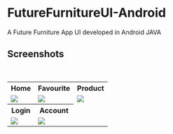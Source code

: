 # FutureFurnitureUI-Android
A Future Furniture App UI developed in Android JAVA


## Screenshots

<BR>
  
<table>
  <tr>
    <th>Home</th>
    <th>Favourite</th>
    <th>Product</th>
  </tr>
  
   <tr>
    <td><img src="https://user-images.githubusercontent.com/47221267/100773801-5c30c100-3427-11eb-8bfd-8c89cd88e2a0.jpg"></td>
    <td><img src="https://user-images.githubusercontent.com/47221267/100774008-a0bc5c80-3427-11eb-9843-8fc4d0fcafbd.jpg"></td>
    <td><img src="https://user-images.githubusercontent.com/47221267/100774170-cfd2ce00-3427-11eb-8fea-5abff83e4eca.jpg"></td>
  </tr>
  
  <tr>
    <th>Login</th>
    <th>Account</th>

  </tr>
  
   <tr>
    <td><img src="https://user-images.githubusercontent.com/47221267/100774258-e416cb00-3427-11eb-9a24-4a98b4ea5aad.jpg"></td>
    <td><img src="https://user-images.githubusercontent.com/47221267/100774308-f3961400-3427-11eb-83ba-2a07a63afe89.jpg"></td>
  </tr>
</table>
